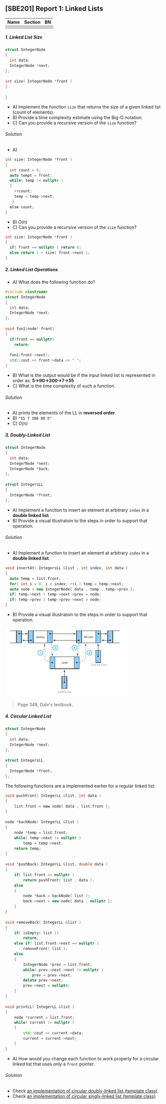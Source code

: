 ## [SBE201] Report 1: Linked Lists

| Name | Section | BN |
|---|---|---|
|            |        |      |


##### 1. Linked List Size

```c++
struct IntegerNode
{
  int data;
  IntegerNode *next;
};

int size( IntegerNode *front )
{

}
```

- A) Implement the function `size` that returns the size of a given linked list (count of elements).
- B) Provide a time complexity estimate using the Big-O notation.
- C) Can you provide a recursive version of the `size` function?

###### Solution

- A) 
```c++
int size( IntegerNode *front )
{
  int count = 0;
  auto tempt = front;
  while( temp != nullptr ) 
  {
    ++count;
    temp = temp->next;
   }
  else count;
}
```
- B) *O(n)*
- C) Can you provide a recursive version of the `size` function?
```c++
int size( IntegerNode *front )
{
  if( front == nullptr ) return 0;
  else return 1 + size( front->next );
}
```

##### 2. Linked List Operations


- A) What does the following function do?

```c++
#include <iostream>
struct IntegerNode
{
  int data;
  IntegerNode *next;
};

void fun1(node* front)
{
  if(front == nullptr)
    return;
  
  fun1(front->next);
  std::cout << front->data << " ";
}
```

- B) What is the output would be if the input linked list is represented in order as: **5->90->300->7->55**
- C) What is the time complexity of such a function.

###### Solution

- A) prints the elements of the LL in **reversed order**.
- B) `"55 7 300 90 5"`
- C) *O(n)*

##### 3. Doubly-Linked List

```c++
struct IntegerNode
{
  int data;
  IntegerNode *next;
  IntegerNode *back;
};

struct IntegersLL
{
  IntegerNode *front;
};
```

- A) Implement a function to insert an element at arbitrary `index` in a **double linked list**.
- B) Provide a visual illustratoin to the steps in order to support that operation.


###### Solution

- A) Implement a function to insert an element at arbitrary `index` in a **double linked list**.

```c++
void insertAt( IntegersLL &list , int index, int data )
{
  auto temp = list.front;
  for( int i = 0; i < index; ++i ) temp = temp->next;
  auto node = new IntegerNode{ data , temp , temp->prev };
  if( temp->next ) temp->next->prev = node;
  if( temp->prev ) temp->prev->next = node;
}
```
- B) Provide a visual illustratoin to the steps in order to support that operation.

![](imgs/insertAt.png)

> Page 348, Dale's textbook.

##### 4. Circular Linked List

```c++
struct IntegerNode
{
  int data;
  IntegerNode *next;
};

struct IntegersLL
{
  IntegerNode *front;
};
```

The following functions are a implemented earlier for a regular linked list:

```c++
void pushFront( IntegerLL &list, int data )
{
    list.front = new node{ data , list.front };
}

node *backNode( IntegerLL &list )
{
    node *temp = list.front;
    while( temp->next != nullptr )
        temp = temp->next;
    return temp;
}

void *pushBack( IntegerLL &list, double data )
{
    if( list.front == nullptr )
        return pushFront( list , data );
    else
    {
        node *back = backNode( list );
        back->next = new node{ data , nullptr };
    }
}

void removeBack( IntegerLL &list )
{ 
    if( isEmpty( list ))
        return;
    else if( list.front->next == nullptr )
        removeFront( list );
    else
    {
        IntegerNode *prev = list.front;
        while( prev->next->next != nullptr )
            prev = prev->next;
        delete prev->next;
        prev->next = nullptr;
    }
}

void printLL( IntegerLL &list )
{
    node *current = list.front;
    while( current != nullptr )
    {
        std::cout << current->data;
        current = current->next;
    }
}
```

- A) How would you change each function to work properly for a circular linked list that uses only a `front` pointer.

###### Solution

- Check [an implementation of circular doubly-linked list (template class)](https://github.com/sbme-tutorials/sbme-tutorials.github.io/blob/master/2020/data-structures/snippets/report1/cdll/main.cpp)
- Check [an implementation of circular singly-linked list (template class)](https://github.com/sbme-tutorials/sbme-tutorials.github.io/blob/master/2020/data-structures/snippets/report1/cll/main.cpp)
